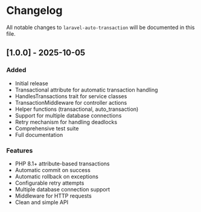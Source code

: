# Changelog

All notable changes to `laravel-auto-transaction` will be documented in this file.

## [1.0.0] - 2025-10-05

### Added

- Initial release
- Transactional attribute for automatic transaction handling
- HandlesTransactions trait for service classes
- TransactionMiddleware for controller actions
- Helper functions (transactional, auto_transaction)
- Support for multiple database connections
- Retry mechanism for handling deadlocks
- Comprehensive test suite
- Full documentation

### Features

- PHP 8.1+ attribute-based transactions
- Automatic commit on success
- Automatic rollback on exceptions
- Configurable retry attempts
- Multiple database connection support
- Middleware for HTTP requests
- Clean and simple API
